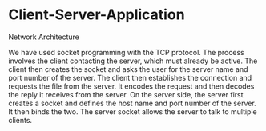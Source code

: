 # Client-Server-Application
Network Architecture

We have used socket programming with the TCP
protocol.
The process involves the client contacting the server,
which must already be active. The client then creates
the socket and asks the user for the server name and
port number of the server. The client then establishes
the connection and requests the file from the server.
It encodes the request and then decodes the reply it
receives from the server.
On the server side, the server first creates a socket and
defines the host name and port number of the server. It
then binds the two. The server socket allows the server
to talk to multiple clients.
